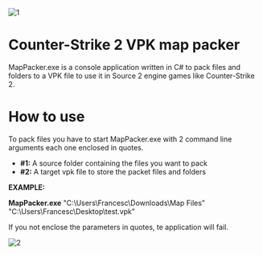 ![1](https://github.com/fpaezf/cs2-vpk-map-packer/assets/28062918/9ff03d8c-bea0-4f12-99b7-2a04a08a8e53)

# Counter-Strike 2 VPK map packer
MapPacker.exe is a console application written in C# to pack files and folders to a VPK file to use it in Source 2 engine games like Counter-Strike 2.

# How to use
To pack files you have to start MapPacker.exe with 2 command line arguments each one enclosed in quotes.
- **#1:** A source folder containing the files you want to pack
- **#2:** A target vpk file to store the packet files and folders


**EXAMPLE:**

**MapPacker.exe** "C:\Users\Francesc\Downloads\Map Files" "C:\Users\Francesc\Desktop\test.vpk"

If you not enclose the parameters in quotes, te application will fail.

![2](https://github.com/fpaezf/cs2-vpk-map-packer/assets/28062918/6dd12229-bb4f-41a8-a12d-cd50edc4fe84)
